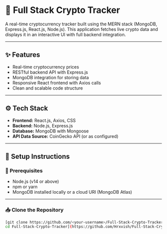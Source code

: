 # 🚀 Full Stack Crypto Tracker

A real-time cryptocurrency tracker built using the MERN stack (MongoDB, Express.js, React.js, Node.js). This application fetches live crypto data and displays it in an interactive UI with full backend integration.

---

## ✨ Features

- Real-time cryptocurrency prices
- RESTful backend API with Express.js
- MongoDB integration for storing data
- Responsive React frontend with Axios calls
- Clean and scalable code structure

---

## ⚙️ Tech Stack

- **Frontend:** React.js, Axios, CSS
- **Backend:** Node.js, Express.js
- **Database:** MongoDB with Mongoose
- **API Data Source:** CoinGecko API (or as configured)

---

## 📝 Setup Instructions

### 📌 Prerequisites

- Node.js (v14 or above)
- npm or yarn
- MongoDB installed locally or a cloud URI (MongoDB Atlas)

---

### 📥 Clone the Repository

```bash
[git clone https://github.com/<your-username>/Full-Stack-Crypto-Tracker.git
cd Full-Stack-Crypto-Tracker](https://github.com/Hrxvish/Full-Stack-Crypto-Tracker.git)
